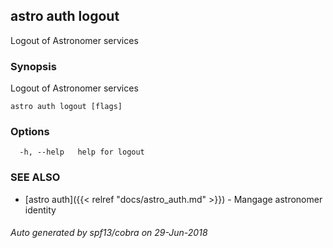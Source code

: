 ## astro auth logout

Logout of Astronomer services

### Synopsis

Logout of Astronomer services

```
astro auth logout [flags]
```

### Options

```
  -h, --help   help for logout
```

### SEE ALSO

* [astro auth]({{< relref "docs/astro_auth.md" >}})	 - Mangage astronomer identity

###### Auto generated by spf13/cobra on 29-Jun-2018
